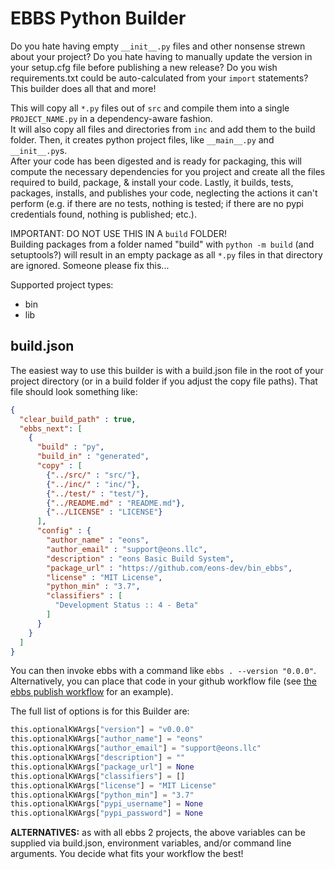 # EBBS Python Builder

Do you hate having empty `__init__.py` files and other nonsense strewn about your project? Do you hate having to manually update the version in your setup.cfg file before publishing a new release? Do you wish requirements.txt could be auto-calculated from your `import` statements?
This builder does all that and more!

This will copy all `*.py` files out of `src` and compile them into a single `PROJECT_NAME.py` in a dependency-aware fashion.  
It will also copy all files and directories from `inc` and add them to the build folder. 
Then, it creates python project files, like `__main__.py` and `__init__.py`s.  
After your code has been digested and is ready for packaging, this will compute the necessary dependencies for you project and create all the files required to build, package, & install your code.
Lastly, it builds, tests, packages, installs, and publishes your code, neglecting the actions it can't perform (e.g. if there are no tests, nothing is tested; if there are no pypi credentials found, nothing is published; etc.).

IMPORTANT: DO NOT USE THIS IN A `build` FOLDER!  
Building packages from a folder named "build" with `python -m build` (and setuptools?) will result in an empty package as all `*.py` files in that directory are ignored.
Someone please fix this...

Supported project types:
* bin
* lib


## build.json
The easiest way to use this builder is with a build.json file in the root of your project directory (or in a build folder if you adjust the copy file paths).
That file should look something like:
```json
{
  "clear_build_path" : true,
  "ebbs_next": [
    {
      "build" : "py",
      "build_in" : "generated",
      "copy" : [
        {"../src/" : "src/"},
        {"../inc/" : "inc/"},
        {"../test/" : "test/"},
        {"../README.md" : "README.md"},
        {"../LICENSE" : "LICENSE"}
      ],
      "config" : {
        "author_name" : "eons",
        "author_email" : "support@eons.llc",
        "description" : "eons Basic Build System",
        "package_url" : "https://github.com/eons-dev/bin_ebbs",
        "license" : "MIT License",
        "python_min" : "3.7",
        "classifiers" : [
          "Development Status :: 4 - Beta"
        ]
      }
    }
  ]
}
```
You can then invoke ebbs with a command like `ebbs . --version "0.0.0"`. Alternatively, you can place that code in your github workflow file (see [the ebbs publish workflow](https://github.com/eons-dev/bin_ebbs/blob/main/.github/workflows/python-publish.yml) for an example).

The full list of options is for this Builder are:
```python
this.optionalKWArgs["version"] = "v0.0.0"
this.optionalKWArgs["author_name"] = "eons"
this.optionalKWArgs["author_email"] = "support@eons.llc"
this.optionalKWArgs["description"] = ""
this.optionalKWArgs["package_url"] = None
this.optionalKWArgs["classifiers"] = []
this.optionalKWArgs["license"] = "MIT License"
this.optionalKWArgs["python_min"] = "3.7"
this.optionalKWArgs["pypi_username"] = None
this.optionalKWArgs["pypi_password"] = None
```

**ALTERNATIVES:** as with all ebbs 2 projects, the above variables can be supplied via build.json, environment variables, and/or command line arguments. You decide what fits your workflow the best!
